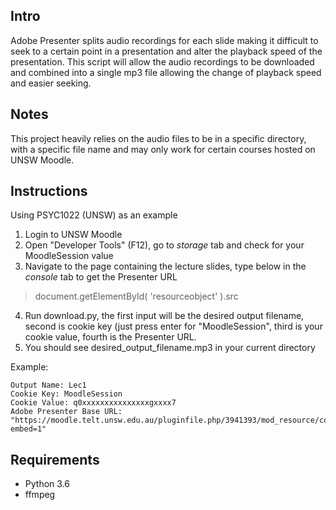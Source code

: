 ## Intro
Adobe Presenter splits audio recordings for each slide making it difficult to seek to a certain point in a presentation and alter the playback speed of the presentation. This script will allow the audio recordings to be downloaded and combined into a single mp3 file allowing the change of playback speed and easier seeking.

## Notes
This project heavily relies on the audio files to be in a specific directory, with a specific file name and may only work for certain courses hosted on UNSW Moodle.

## Instructions
Using PSYC1022 (UNSW) as an example
1) Login to UNSW Moodle
2) Open "Developer Tools" (F12), go to *storage* tab and check for your MoodleSession value
3) Navigate to the page containing the lecture slides, type below in the *console* tab to get the Presenter URL
> document.getElementById( 'resourceobject' ).src
4) Run download.py, the first input will be the desired output filename, second is cookie key (just press enter for "MoodleSession", third is your cookie value, fourth is the Presenter URL.
5) You should see desired_output_filename.mp3 in your current directory


Example:
``` 
Output Name: Lec1
Cookie Key: MoodleSession
Cookie Value: q0xxxxxxxxxxxxxxxgxxxx7
Adobe Presenter Base URL: "https://moodle.telt.unsw.edu.au/pluginfile.php/3941393/mod_resource/content/10/index.htm?embed=1"
```


## Requirements
- Python 3.6
- ffmpeg